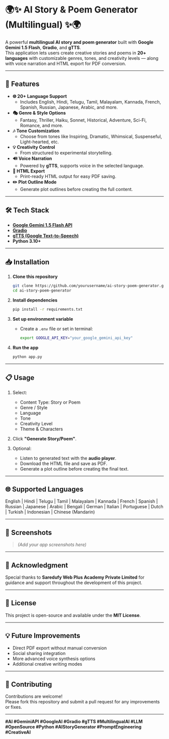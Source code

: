 # 🌍✨ AI Story & Poem Generator (Multilingual) ✨🌍

A powerful **multilingual AI story and poem generator** built with **Google Gemini 1.5 Flash**, **Gradio**, and **gTTS**.  
This application lets users create creative stories and poems in **20+ languages** with customizable genres, tones, and creativity levels — along with voice narration and HTML export for PDF conversion.

---

## 🚀 Features

- **🌐 20+ Language Support**
  - Includes English, Hindi, Telugu, Tamil, Malayalam, Kannada, French, Spanish, Russian, Japanese, Arabic, and more.
- **🎭 Genre & Style Options**
  - Fantasy, Thriller, Haiku, Sonnet, Historical, Adventure, Sci-Fi, Romance, and more.
- **🎶 Tone Customization**
  - Choose from tones like Inspiring, Dramatic, Whimsical, Suspenseful, Light-hearted, etc.
- **💡 Creativity Control**
  - From structured to experimental storytelling.
- **🔊 Voice Narration**
  - Powered by **gTTS**, supports voice in the selected language.
- **📄 HTML Export**
  - Print-ready HTML output for easy PDF saving.
- **✏️ Plot Outline Mode**
  - Generate plot outlines before creating the full content.

---

## 🛠️ Tech Stack

- **[Google Gemini 1.5 Flash API](https://ai.google.dev/)**
- **[Gradio](https://www.gradio.app/)**
- **[gTTS (Google Text-to-Speech)](https://pypi.org/project/gTTS/)**
- **Python 3.10+**

---

## 📥 Installation

1. **Clone this repository**
   ```bash
   git clone https://github.com/yourusername/ai-story-poem-generator.git
   cd ai-story-poem-generator
   ```

2. **Install dependencies**
   ```bash
   pip install -r requirements.txt
   ```

3. **Set up environment variable**
   - Create a `.env` file or set in terminal:
     ```bash
     export GOOGLE_API_KEY="your_google_gemini_api_key"
     ```

4. **Run the app**
   ```bash
   python app.py
   ```

---

## 📋 Usage

1. Select:
   - Content Type: Story or Poem
   - Genre / Style
   - Language
   - Tone
   - Creativity Level
   - Theme & Characters

2. Click **"Generate Story/Poem"**.

3. Optional:
   - Listen to generated text with the **audio player**.
   - Download the HTML file and save as PDF.
   - Generate a plot outline before creating the final text.

---

## 🌐 Supported Languages

English | Hindi | Telugu | Tamil | Malayalam | Kannada | French | Spanish | Russian | Japanese | Arabic | Bengali | German | Italian | Portuguese | Dutch | Turkish | Indonesian | Chinese (Mandarin)

---

## 📸 Screenshots

> *(Add your app screenshots here)*

---

## 🏢 Acknowledgment

Special thanks to **Saredufy Web Plus Academy Private Limited** for guidance and support throughout the development of this project.

---

## 📜 License

This project is open-source and available under the **MIT License**.

---

## 💡 Future Improvements

- Direct PDF export without manual conversion
- Social sharing integration
- More advanced voice synthesis options
- Additional creative writing modes

---

## 🤝 Contributing

Contributions are welcome!  
Please fork this repository and submit a pull request for any improvements or fixes.

---

**#AI #GeminiAPI #GoogleAI #Gradio #gTTS #MultilingualAI #LLM #OpenSource #Python #AIStoryGenerator #PromptEngineering #CreativeAI**
